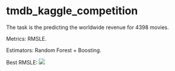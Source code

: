 # tmdb_kaggle_competition
The task is the predicting the worldwide revenue for 4398 movies.

Metrics: RMSLE.

Estimators: Random Forest + Boosting.

Best RMSLE:
<img src='https://clip2net.com/clip/m575054/4cffd-clip-29kb.png?nocache=1'>
